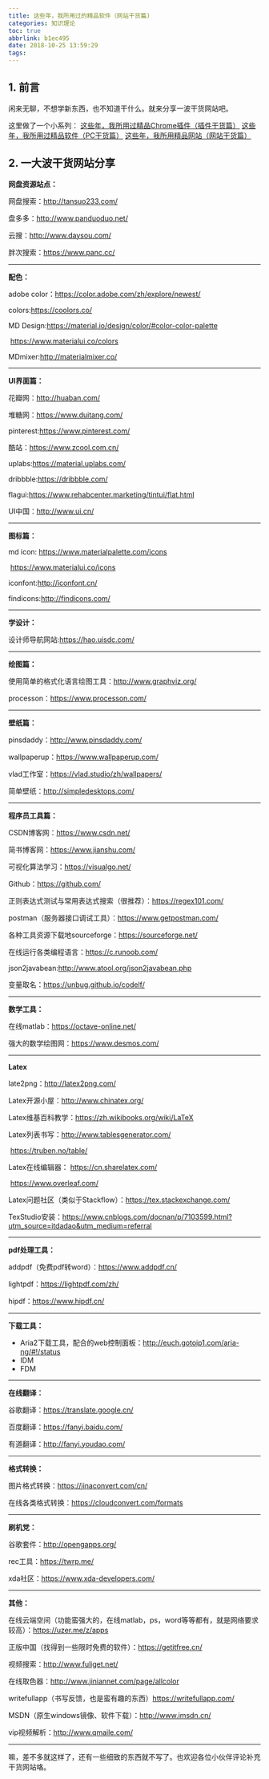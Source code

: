 ```yaml
---
title: 这些年，我所用过的精品软件（网站干货篇)
categories: 知识理论
toc: true
abbrlink: b1ec495
date: 2018-10-25 13:59:29
tags:
---
```


## 1. 前言

闲来无聊，不想学新东西，也不知道干什么。就来分享一波干货网站吧。

这里做了一个小系列：
[这些年，我所用过精品Chrome插件（插件干货篇）](https://www.ravenxrz.ink/archives/5cb17766.html)
[这些年，我所用过精品软件（PC干货篇）](https://www.ravenxrz.ink/archives/a014e5e9.html)
[这些年，我所用精品网站（网站干货篇）](https://www.ravenxrz.ink/archives/b1ec495.html)

<!-- more -->

## 2. 一大波干货网站分享

**网盘资源站点：**

网盘搜索：http://tansuo233.com/

盘多多：http://www.panduoduo.net/

云搜：http://www.daysou.com/

胖次搜索：https://www.panc.cc/

---

**配色：**

adobe color：https://color.adobe.com/zh/explore/newest/

colors:https://coolors.co/

MD Design:https://material.io/design/color/#color-color-palette

​		      https://www.materialui.co/colors

MDmixer:http://materialmixer.co/

---

**UI界面篇：**

花瓣网：http://huaban.com/

堆糖网：https://www.duitang.com/

pinterest:https://www.pinterest.com/

酷站：https://www.zcool.com.cn/

uplabs:https://material.uplabs.com/

dribbble:https://dribbble.com/

flagui:https://www.rehabcenter.marketing/tintui/flat.html

UI中国：http://www.ui.cn/

---

**图标篇：**

md icon:   https://www.materialpalette.com/icons

​       		https://www.materialui.co/icons

iconfont:http://iconfont.cn/

findicons:http://findicons.com/

---

**学设计：**

设计师导航网站:https://hao.uisdc.com/

---

**绘图篇：**

使用简单的格式化语言绘图工具：http://www.graphviz.org/

processon：https://www.processon.com/

---

**壁纸篇：**

pinsdaddy：http://www.pinsdaddy.com/

wallpaperup：https://www.wallpaperup.com/

vlad工作室：https://vlad.studio/zh/wallpapers/

简单壁纸：http://simpledesktops.com/

---

**程序员工具篇：**

CSDN博客网：https://www.csdn.net/

简书博客网：https://www.jianshu.com/

可视化算法学习：https://visualgo.net/

Github：https://github.com/

正则表达式测试与常用表达式搜索（很推荐）：https://regex101.com/

postman（服务器接口调试工具）：https://www.getpostman.com/

各种工具资源下载地sourceforge：https://sourceforge.net/

在线运行各类编程语言：https://c.runoob.com/

json2javabean:http://www.atool.org/json2javabean.php

变量取名：https://unbug.github.io/codelf/

---

**数学工具：**

在线matlab：https://octave-online.net/

强大的数学绘图网：https://www.desmos.com/

---

**Latex**

late2png：http://latex2png.com/

Latex开源小屋：http://www.chinatex.org/

Latex维基百科教学：https://zh.wikibooks.org/wiki/LaTeX

Latex列表书写：http://www.tablesgenerator.com/

​			https://truben.no/table/

Latex在线编辑器： https://cn.sharelatex.com/

​				https://www.overleaf.com/

Latex问题社区（类似于Stackflow）：https://tex.stackexchange.com/

TexStudio安装：https://www.cnblogs.com/docnan/p/7103599.html?utm_source=itdadao&utm_medium=referral

---

**pdf处理工具：**

addpdf（免费pdf转word）：https://www.addpdf.cn/

lightpdf：https://lightpdf.com/zh/

hipdf：https://www.hipdf.cn/

---

**下载工具：**

- Aria2下载工具，配合的web控制面板：http://euch.gotoip1.com/aria-ng/#!/status
- IDM
- FDM

---

**在线翻译：**

谷歌翻译：https://translate.google.cn/

百度翻译：https://fanyi.baidu.com/

有道翻译：http://fanyi.youdao.com/

---

**格式转换：**

图片格式转换：https://jinaconvert.com/cn/

在线各类格式转换：https://cloudconvert.com/formats

---

**刷机党：**

谷歌套件：http://opengapps.org/

rec工具：https://twrp.me/

xda社区：https://www.xda-developers.com/

---



**其他：**

在线云端空间（功能蛮强大的，在线matlab，ps，word等等都有，就是网络要求较高）：https://uzer.me/z/apps

正版中国（找得到一些限时免费的软件）：https://getitfree.cn/

视频搜索：http://www.fuliget.net/

在线取色器：http://www.jiniannet.com/page/allcolor

writefullapp（书写反馈，也是蛮有趣的东西）https://writefullapp.com/

MSDN（原生windows镜像、软件下载）：http://www.imsdn.cn/

vip视频解析：http://www.qmaile.com/

---

嘛，差不多就这样了，还有一些细致的东西就不写了。也欢迎各位小伙伴评论补充干货网站咯。


